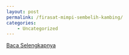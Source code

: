 ```yaml
---
layout: post
permalink: /firasat-mimpi-sembelih-kambing/
categories:
    - Uncategorized
---
```


[Baca Selengkapnya](/10)